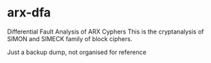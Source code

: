 # arx-dfa
Differential Fault Analysis of ARX Cyphers
This is the cryptanalysis of SIMON and SIMECK family of block ciphers.

Just a backup dump, not organised for reference
